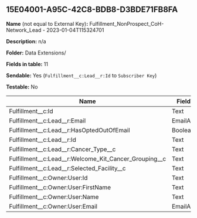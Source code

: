 ## 15E04001-A95C-42C8-BDB8-D3BDE71FB8FA

**Name** (not equal to External Key)**:** Fulfillment_NonProspect_CoH-Network_Lead - 2023-01-04T115324701

**Description:** n/a

**Folder:** Data Extensions/

**Fields in table:** 11

**Sendable:** Yes (`Fulfillment__c:Lead__r:Id` to `Subscriber Key`)

**Testable:** No

| Name | FieldType | MaxLength | IsPrimaryKey | IsNullable | DefaultValue |
| --- | --- | --- | --- | --- | --- |
| Fulfillment__c:Id | Text | 18 | - | - |  |
| Fulfillment__c:Lead__r:Email | EmailAddress | 80 | - | + |  |
| Fulfillment__c:Lead__r:HasOptedOutOfEmail | Boolean |  | - | + | False |
| Fulfillment__c:Lead__r:Id | Text | 18 | - | - |  |
| Fulfillment__c:Lead__r:Cancer_Type__c | Text | 255 | - | + |  |
| Fulfillment__c:Lead__r:Welcome_Kit_Cancer_Grouping__c | Text | 1300 | - | + |  |
| Fulfillment__c:Lead__r:Selected_Facility__c | Text | 18 | - | + |  |
| Fulfillment__c:Owner:User:Id | Text | 18 | - | + |  |
| Fulfillment__c:Owner:User:FirstName | Text | 40 | - | + |  |
| Fulfillment__c:Owner:User:Name | Text | 121 | - | + |  |
| Fulfillment__c:Owner:User:Email | EmailAddress | 128 | - | + |  |
